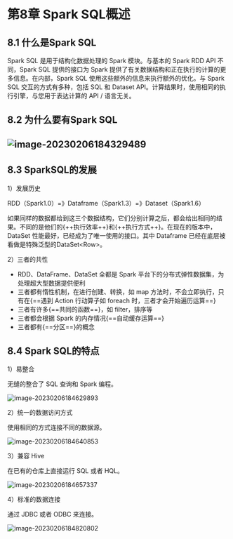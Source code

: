 # 第8章 Spark SQL概述

## 8.1 什么是Spark SQL

Spark SQL 是用于结构化数据处理的 Spark 模块。与基本的 Spark RDD API 不同，Spark SQL 提供的接口为 Spark 提供了有关数据结构和正在执行的计算的更多信息。在内部，Spark SQL 使用这些额外的信息来执行额外的优化。与 Spark SQL 交互的方式有多种，包括 SQL 和 Dataset API。计算结果时，使用相同的执行引擎，与您用于表达计算的 API / 语言无关。

## 8.2 为什么要有Spark SQL

## ![image-20230206184329489](https://cos.gump.cloud/uPic/image-20230206184329489.png)

## 8.3 SparkSQL的发展

1）发展历史

RDD（Spark1.0）=》Dataframe（Spark1.3）=》Dataset（Spark1.6）

如果同样的数据都给到这三个数据结构，它们分别计算之后，都会给出相同的结果。不同的是他们的{++执行效率++}和{++执行方式++}。在现在的版本中，DataSet 性能最好，已经成为了唯一使用的接口。其中 Dataframe 已经在底层被看做是特殊泛型的DataSet\<Row>。

2）三者的共性

- RDD、DataFrame、DataSet 全都是 Spark 平台下的分布式弹性数据集，为处理超大型数据提供便利
- 三者都有惰性机制，在进行创建、转换，如 map 方法时，不会立即执行，只有在{==遇到 Action 行动算子如 foreach 时，三者才会开始遍历运算==}
- 三者有许多{==共同的函数==}，如 filter，排序等
- 三者都会根据 Spark 的内存情况{==自动缓存运算==}
- 三者都有{==分区==}的概念

## 8.4 Spark SQL的特点

1）易整合

无缝的整合了 SQL 查询和 Spark 编程。

![image-20230206184629893](https://cos.gump.cloud/uPic/image-20230206184629893.png)

2）统一的数据访问方式

使用相同的方式连接不同的数据源。

![image-20230206184640853](https://cos.gump.cloud/uPic/image-20230206184640853.png)

3）兼容 Hive

在已有的仓库上直接运行 SQL 或者 HQL。

![image-20230206184657337](https://cos.gump.cloud/uPic/image-20230206184657337.png)

4）标准的数据连接

通过 JDBC 或者 ODBC 来连接。

![image-20230206184820802](https://cos.gump.cloud/uPic/image-20230206184820802.png)
